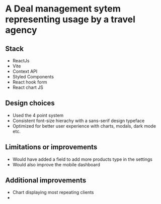 # A Deal management sytem representing usage by a travel agency

## Stack

- ReactJs
- Vite
- Context API
- Styled Components
- React hook form
- React chart JS

## Design choices

- Used the 4 point system 
- Consistent font-size hierachy with a sans-serif design typeface
- Optimized for better user experience with charts, modals,  dark mode etc.

## Limitations or improvements

- Would have added a field to add more products type in the settings
- Would also improve the mobile dashboard

## Additional improvements
- Chart displaying most repeating clients
- 
